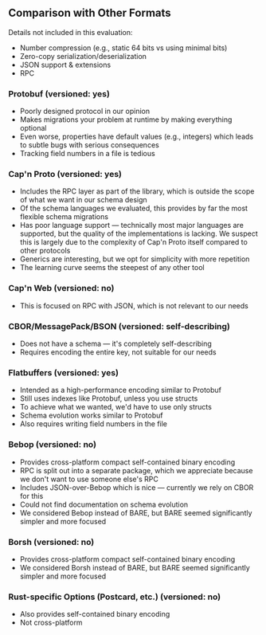 ## Comparison with Other Formats

Details not included in this evaluation:
- Number compression (e.g., static 64 bits vs using minimal bits)
- Zero-copy serialization/deserialization
- JSON support & extensions
- RPC

### Protobuf (versioned: yes)
- Poorly designed protocol in our opinion
- Makes migrations your problem at runtime by making everything optional
- Even worse, properties have default values (e.g., integers) which leads to subtle bugs with serious consequences
- Tracking field numbers in a file is tedious

### Cap'n Proto (versioned: yes)
- Includes the RPC layer as part of the library, which is outside the scope of what we want in our schema design
- Of the schema languages we evaluated, this provides by far the most flexible schema migrations
- Has poor language support — technically most major languages are supported, but the quality of the implementations is lacking. We suspect this is largely due to the complexity of Cap'n Proto itself compared to other protocols
- Generics are interesting, but we opt for simplicity with more repetition
- The learning curve seems the steepest of any other tool

### Cap'n Web (versioned: no)
- This is focused on RPC with JSON, which is not relevant to our needs

### CBOR/MessagePack/BSON (versioned: self-describing)
- Does not have a schema — it's completely self-describing
- Requires encoding the entire key, not suitable for our needs

### Flatbuffers (versioned: yes)
- Intended as a high-performance encoding similar to Protobuf
- Still uses indexes like Protobuf, unless you use structs
- To achieve what we wanted, we'd have to use only structs
- Schema evolution works similar to Protobuf
- Also requires writing field numbers in the file

### Bebop (versioned: no)
- Provides cross-platform compact self-contained binary encoding
- RPC is split out into a separate package, which we appreciate because we don't want to use someone else's RPC
- Includes JSON-over-Bebop which is nice — currently we rely on CBOR for this
- Could not find documentation on schema evolution
- We considered Bebop instead of BARE, but BARE seemed significantly simpler and more focused

### Borsh (versioned: no)
- Provides cross-platform compact self-contained binary encoding
- We considered Borsh instead of BARE, but BARE seemed significantly simpler and more focused

### Rust-specific Options (Postcard, etc.) (versioned: no)
- Also provides self-contained binary encoding
- Not cross-platform

